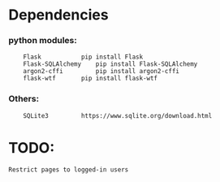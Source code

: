 # Dependencies
### python modules:
		Flask 			pip install Flask
		Flask-SQLAlchemy 	pip install Flask-SQLAlchemy
		argon2-cffi 		pip install argon2-cffi
		flask-wtf 		pip install flask-wtf
### Others:
		SQLite3			https://www.sqlite.org/download.html


# TODO:
	Restrict pages to logged-in users
 	
